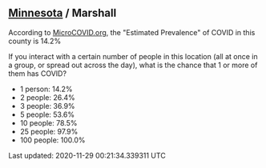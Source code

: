 
## [Minnesota](/united-states/minnesota) / Marshall

According to [MicroCOVID.org](http://microcovid.org),
the "Estimated Prevalence" of COVID in this county is 14.2%

If you interact with a certain number of people in this location
(all at once in a group, or spread out across the day), what is the chance that
1 or more of them has COVID?

- 1 person: 14.2%
- 2 people: 26.4%
- 3 people: 36.9%
- 5 people: 53.6%
- 10 people: 78.5%
- 25 people: 97.9%
- 100 people: 100.0%

Last updated: 2020-11-29 00:21:34.339311 UTC

